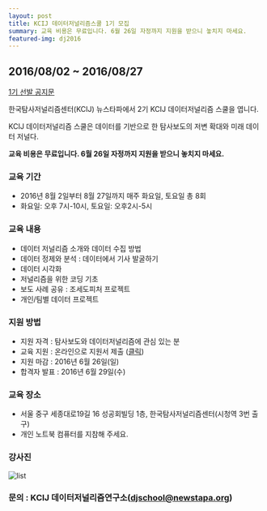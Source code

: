 ```yaml
---
layout: post
title: KCIJ 데이터저널리즘스쿨 1기 모집
summary: 교육 비용은 무료입니다. 6월 26일 자정까지 지원을 받으니 놓치지 마세요.
featured-img: dj2016
---
```


## 2016/08/02 ~ 2016/08/27

[1기 선발 공지문](https://kcij.org/board/notice/590) 

한국탐사저널리즘센터(KCIJ) 뉴스타파에서 2기 KCIJ 데이터저널리즘 스쿨을 엽니다.

KCIJ 데이터저널리즘 스쿨은 데이터를 기반으로 한 탐사보도의 저변 확대와 미래 데이터 저널다.

**교육 비용은 무료입니다. 6월 26일 자정까지 지원을 받으니 놓치지 마세요.**

### **교육 기간**

- 2016년 8월 2일부터 8월 27일까지 매주 화요일, 토요일 총 8회
- 화요일: 오후 7시-10시, 토요일: 오후2시-5시

### **교육 내용**

- 데이터 저널리즘 소개와 데이터 수집 방법
- 데이터 정제와 분석 : 데이터에서 기사 발굴하기
- 데이터 시각화
- 저널리즘을 위한 코딩 기초
- 보도 사례 공유 : 조세도피처 프로젝트
- 개인/팀별 데이터 프로젝트

### **지원 방법**

- 지원 자격 : 탐사보도와 데이터저널리즘에 관심 있는 분
- 교육 지원 : 온라인으로 지원서 제출 ([클릭](https://docs.google.com/forms/u/0/d/1bLu8t6h_XEXi5FhV59j-0H4mX6QkgorDEKlDq3drSOs/edit))
- 지원 마감 : 2016년 6월 26일(일)
- 합격자 발표 : 2016년 6월 29일(수)

### **교육 장소**

- 서울 중구 세종대로19길 16 성공회빌딩 1층, 한국탐사저널리즘센터(시청역 3번 출구)
- 개인 노트북 컴퓨터를 지참해 주세요.

### **강사진**

![list](http://welcome.newstapa.org/wp-content/uploads/list.jpg)

### **문의 : KCIJ 데이터저널리즘연구소(djschool@newstapa.org)**


